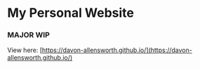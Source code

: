 # My Personal Website

### MAJOR WIP

View here: [https://davon-allensworth.github.io/](https://davon-allensworth.github.io/)
